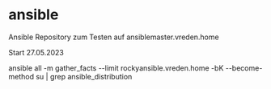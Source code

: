 # ansible
Ansible Repository zum Testen auf ansiblemaster.vreden.home


Start 27.05.2023


ansible all -m gather_facts --limit rockyansible.vreden.home -bK --become-method su | grep ansible_distribution
